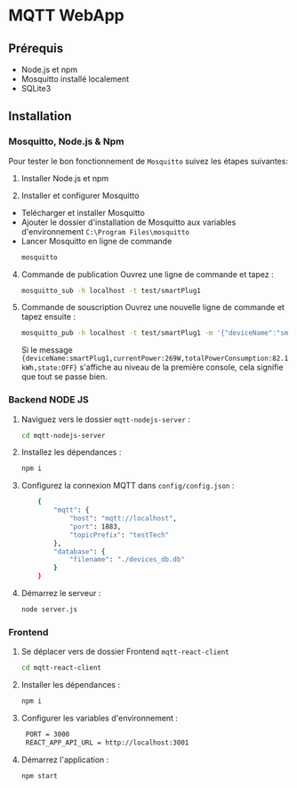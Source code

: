# MQTT WebApp

## Prérequis

- Node.js et npm
- Mosquitto installé localement
- SQLite3

## Installation

### Mosquitto, Node.js & Npm

Pour tester le bon fonctionnement de `Mosquitto` suivez les étapes suivantes:

1. Installer Node.js et npm

2. Installer et configurer Mosquitto

- Telécharger et installer Mosquitto
- Ajouter le dossier d'installation de Mosquitto aux variables d'environnement `C:\Program Files\mosquitto`
- Lancer Mosquitto en ligne de commande
  ```bash
  mosquitto
  ```

4. Commande de publication
   Ouvrez une ligne de commande et tapez :
   ```bash
   mosquitto_sub -h localhost -t test/smartPlug1
   ```
5. Commande de souscription
   Ouvrez une nouvelle ligne de commande et tapez ensuite :
   ```bash
   mosquitto_pub -h localhost -t test/smartPlug1 -m '{"deviceName":"smartPlug1","currentPower":"269W","totalPowerConsumption":"82.1kWh","state":"OFF"}'
   ```
   Si le message `{deviceName:smartPlug1,currentPower:269W,totalPowerConsumption:82.1kWh,state:OFF}` s'affiche au niveau de la première console, cela signifie que tout se passe bien.

### Backend NODE JS

1. Naviguez vers le dossier `mqtt-nodejs-server` :
   ```bash
   cd mqtt-nodejs-server
   ```
2. Installez les dépendances :

   ```bash
   npm i
   ```

3. Configurez la connexion MQTT dans `config/config.json` :

   ```bash
       {
           "mqtt": {
               "host": "mqtt://localhost",
               "port": 1883,
               "topicPrefix": "testTech"
           },
           "database": {
               "filename": "./devices_db.db"
           }
       }
   ```

4. Démarrez le serveur :

   ```bash
   node server.js
   ```

### Frontend

1. Se déplacer vers de dossier Frontend `mqtt-react-client`

   ```bash
   cd mqtt-react-client
   ```

2. Installer les dépendances :

   ```bash
   npm i
   ```

3. Configurer les variables d'environnement :

   ```bash
    PORT = 3000
    REACT_APP_API_URL = http://localhost:3001
   ```

4. Démarrez l'application :

   ```bash
   npm start
   ```
